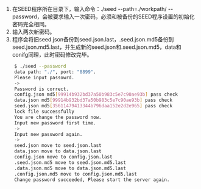 1. 在SEED程序所在目录下，输入命令：./seed --path=./workpath/  --password，会被要求输入一次密码，必须和被备份的SEED程序设置的初始化密码完全相同。
2. 输入两次新密码。
3. 程序会将旧seed.json备份到seed.json.last，.seed.json.md5备份到seed.json.md5.last，并生成新的seed.json和.seed.json.md5，data和conifg同理，此时密码修改完毕。

```bash
	$ ./seed --password
	data path: "./", port: "8899".
	Please input passowrd.
	->
	Password is correct.
	config.json md5[99914b932bd37a50b983c5e7c90ae93b] pass check
	data.json md5[99914b932bd37a50b983c5e7c90ae93b] pass check
	seed.json md5[35611479413344b796daa152e2d2e965] pass check
	lock file successfully
	You are change the password now.
	Input new password first time.
	->
	Input new password again.
	->
	seed.json move to seed.json.last
	data.json move to data.json.last
	config.json move to config.json.last
	.seed.json.md5 move to seed.json.md5.last
	.data.json.md5 move to data.json.md5.last
	.config.json.md5 move to config.json.md5.last
	Change password succeeded, Please start the server again.
```